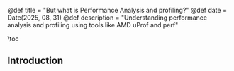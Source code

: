 @def title = "But what is Performance Analysis and profiling?"
@def date = Date(2025, 08, 31)
@def description = "Understanding performance analysis and profiling using tools like AMD uProf and perf"


\toc

## Introduction

